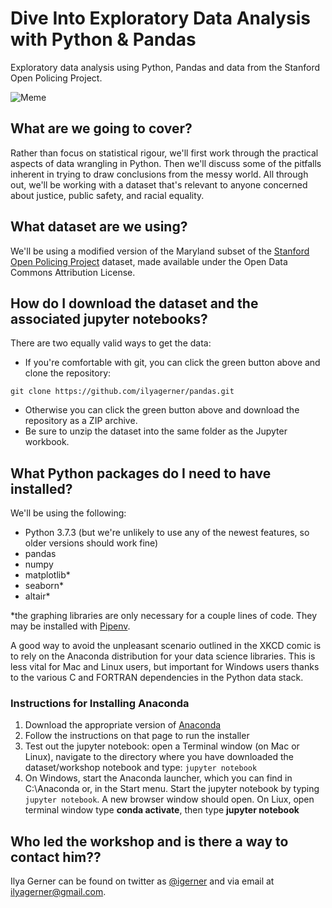 # Dive Into Exploratory Data Analysis with Python & Pandas
Exploratory data analysis using Python, Pandas and data from the Stanford Open Policing Project.

![Meme](https://i.imgflip.com/2xhjll.jpg)

## What are we going to cover?
Rather than focus on statistical rigour, we'll first work through the practical aspects of data wrangling in Python. Then we'll discuss some of the pitfalls inherent in trying to draw conclusions from the messy world. All through out, we'll be working with a dataset that's relevant to anyone concerned about justice, public safety, and racial equality.

## What dataset are we using?
We'll be using a modified version of the Maryland subset of the [Stanford Open Policing Project](https://openpolicing.stanford.edu) dataset, made available under the Open Data Commons Attribution License.

## How do I download the dataset and the associated jupyter notebooks?
There are two equally valid ways to get the data:

- If you're comfortable with git, you can click the green button above and clone the repository:
```
git clone https://github.com/ilyagerner/pandas.git
```
- Otherwise you can click the green button above and download the repository as a ZIP archive.
- Be sure to unzip the dataset into the same folder as the Jupyter workbook.

## What Python packages do I need to have installed?

We'll be using the following:
- Python 3.7.3 (but we're unlikely to use any of the newest features, so older versions should work fine)
- pandas
- numpy
- matplotlib*
- seaborn*
- altair*

*the graphing libraries are only necessary for a couple lines of code. 
They may be installed with [Pipenv](http://pipenv.org/).

A good way to avoid the unpleasant scenario outlined in the XKCD comic is to rely on the Anaconda distribution for your data science libraries. This is less vital for Mac and Linux users, but important for Windows users thanks to the various C and FORTRAN dependencies in the Python data stack.

### Instructions for Installing Anaconda
1. Download the appropriate version of [Anaconda](https://www.anaconda.com/distribution/#download-section)
2. Follow the instructions on that page to run the installer
3. Test out the jupyter notebook: open a Terminal window (on Mac or Linux), navigate to the directory where you have downloaded the dataset/workshop notebook and type:
`
jupyter notebook
`
4. On Windows, start the Anaconda launcher, which you can find in C:\Anaconda or, in the Start menu. Start the jupyter notebook by typing `jupyter notebook`. A new browser window should open.
   On Liux, open terminal window type **conda activate**, then type **jupyter notebook**

## Who led the workshop and is there a way to contact him??
Ilya Gerner can be found on twitter as [@igerner](https://twitter.com/igerner) and via email at ilyagerner@gmail.com.
